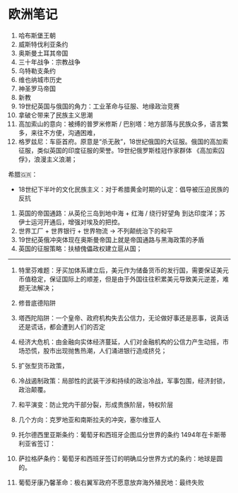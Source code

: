 # 欧洲笔记


1. 哈布斯堡王朝
2. 威斯特伐利亚条约
3. 奥斯曼土耳其帝国
5. 三十年战争：宗教战争
6. 乌特勒支条约
7. 维也纳城市历史
8. 神圣罗马帝国
9. 新教
10. 19世纪英国与俄国的角力：工业革命与征服、地缘政治竞赛
11. 拿破仑带来了民族主义思潮
12. 高加索山的意向：被缚的普罗米修斯 / 巴别塔：地方部落与民族众多，语言繁多，来往不方便，沟通困难，
13. 格罗兹尼：车臣首府。原意是“杀无赦”，18世纪俄国的大征服。俄国的高加索征服，类似英国的印度征服的荣誉。19世纪俄罗斯桂冠作家群体 《高加索囚俘》，浪漫主义浪潮；

希腊🇬🇷：
* 18世纪下半叶的文化民族主义：对于希腊黄金时期的认定：倡导被压迫民族的反抗




1. 英国的帝国通路：从英伦三岛到地中海 + 红海 / 绕行好望角 到达印度洋；苏伊士运河开通后，增强对埃及的把控。
2. 世界工厂 + 世界银行 + 世界物流 -> 不列颠统治下的和平
3. 19世纪英俄冲突体现在奥斯曼帝国上就是帝国通路与黑海政策的矛盾
4. 英国的征服策略：扶植傀儡政权建立扈从国；

----


1. 特里芬难题：牙买加体系建立后，美元作为储备货币的发行国，需要保证美元币值稳定，保证国际上的顺差，但是由于外国往往积累美元导致美元逆差，难题无法解决；
2. 修昔底德陷阱
3. 塔西陀陷阱：一个皇帝、政府机构失去公信力，无论做好事还是恶事，说真话还是谎话，都会遭到人们的否定
4. 经济大危机：由金融向实体经济蔓延，人们对金融机构的公信力产生动摇，市场恐慌，股市出现抛售热潮，人们涌进银行造成挤兑；
5. 扩张型货币政策，
6. 冷战遏制政策：局部性的武装干涉和持续的政治冷战，军事包围，经济封锁，政治颠覆。
7. 和平演变：防止党内干部分裂，形成贵族阶层，特权阶层
8. 几个方向：克罗地亚和南斯拉夫的冲突，塞尔维亚人

11. 托尔德西里亚斯条约：葡萄牙和西班牙企图瓜分世界的条约 1494年在卡斯蒂利亚省签订：
12. 萨拉格萨条约：葡萄牙和西班牙签订的明确瓜分世界方式的条约：地球是圆的。
13. 葡萄牙康乃馨革命：极右翼军政府不愿意放弃海外殖民地：最终失败

